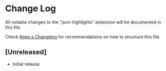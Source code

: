 # Change Log

All notable changes to the "json-highlights" extension will be documented in this file.

Check [Keep a Changelog](http://keepachangelog.com/) for recommendations on how to structure this file.

## [Unreleased]

- Initial release